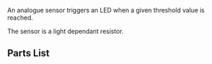 
An analogue sensor triggers an LED when a given threshold value is reached.

The sensor is a light dependant resistor.

## Parts List
